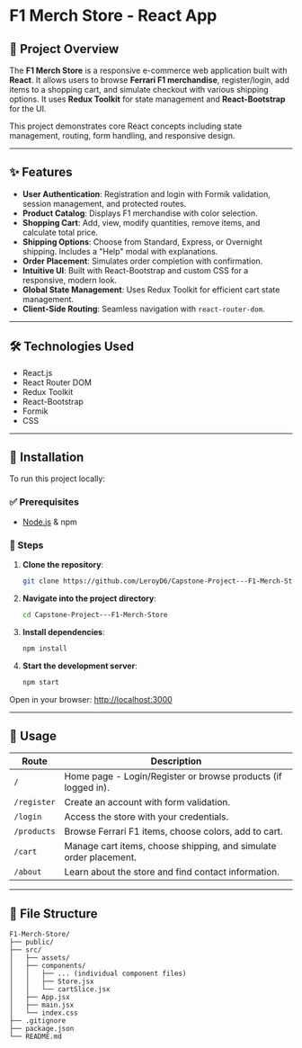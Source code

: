 # F1 Merch Store - React App

## 📌 Project Overview

The **F1 Merch Store** is a responsive e-commerce web application built with **React**. It allows users to browse **Ferrari F1 merchandise**, register/login, add items to a shopping cart, and simulate checkout with various shipping options. It uses **Redux Toolkit** for state management and **React-Bootstrap** for the UI.

This project demonstrates core React concepts including state management, routing, form handling, and responsive design.

---

## ✨ Features

- **User Authentication**: Registration and login with Formik validation, session management, and protected routes.  
- **Product Catalog**: Displays F1 merchandise with color selection.  
- **Shopping Cart**: Add, view, modify quantities, remove items, and calculate total price.  
- **Shipping Options**: Choose from Standard, Express, or Overnight shipping. Includes a "Help" modal with explanations.  
- **Order Placement**: Simulates order completion with confirmation.  
- **Intuitive UI**: Built with React-Bootstrap and custom CSS for a responsive, modern look.  
- **Global State Management**: Uses Redux Toolkit for efficient cart state management.  
- **Client-Side Routing**: Seamless navigation with `react-router-dom`.

---

## 🛠 Technologies Used

- React.js  
- React Router DOM  
- Redux Toolkit  
- React-Bootstrap  
- Formik  
- CSS  

---

## 🚀 Installation

To run this project locally:

### ✅ Prerequisites

- [Node.js](https://nodejs.org/) & npm

### 🧭 Steps

1. **Clone the repository**:
   ```bash
   git clone https://github.com/LeroyD6/Capstone-Project---F1-Merch-Store.git
   ```

2. **Navigate into the project directory**:
   ```bash
   cd Capstone-Project---F1-Merch-Store
   ```

3. **Install dependencies**:
   ```bash
   npm install
   ```

4. **Start the development server**:
   ```bash
   npm start
   ```

Open in your browser: [http://localhost:3000](http://localhost:3000)

---

## 🧭 Usage

| Route          | Description |
|----------------|-------------|
| `/`            | Home page - Login/Register or browse products (if logged in). |
| `/register`    | Create an account with form validation. |
| `/login`       | Access the store with your credentials. |
| `/products`    | Browse Ferrari F1 items, choose colors, add to cart. |
| `/cart`        | Manage cart items, choose shipping, and simulate order placement. |
| `/about`       | Learn about the store and find contact information. |

---

## 📁 File Structure

```
F1-Merch-Store/
├── public/
├── src/
│   ├── assets/
│   ├── components/
│   │   ├── ... (individual component files)
│   │   ├── Store.jsx
│   │   └── cartSlice.jsx
│   ├── App.jsx
│   ├── main.jsx
│   └── index.css
├── .gitignore
├── package.json
└── README.md
```